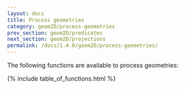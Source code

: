 ```yaml
---
layout: docs
title: Process geometries
category: geom2D/process-geometries
prev_section: geom2D/predicates
next_section: geom2D/projections
permalink: /docs/1.4.0/geom2D/process-geometries/
---
```


The following functions are available to process geometries:

{% include table_of_functions.html %}
